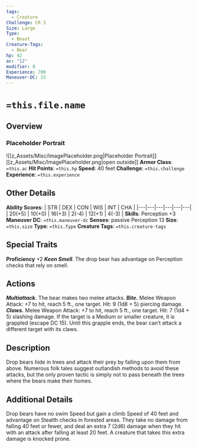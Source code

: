 ```yaml
---
tags:
  - Creature
Challenge: CR 3
Size: Large
Type:
  - Beast
Creature-Tags:
  - Bear
hp: 42
ac: "12"
modifier: 0
Experience: 700
Maneuver-DC: 15
---
```

# `=this.file.name`
## Overview
### Placeholder Portrait
![[z_Assets/Misc/ImagePlaceholder.png|Placeholder Portrait]]
[[z_Assets/Misc/ImagePlaceholder.png|open outside]]
**Armor Class**: `=this.ac`
**Hit Points**: `=this.hp`
**Speed**: 40 feet
**Challenge**: `=this.challenge`
**Experience**: `=this.experience`
## Other Details
**Ability Scores**: | STR | DEX | CON | WIS | INT | CHA |
|---|---|---|---|---|---|
| 20(+5) | 10(+0) | 16(+3) | 2(-4) | 12(+1) | 4(-3) |
**Skills**: Perception +3
**Maneuver DC**: `=this.maneuver-dc`
**Senses**: passive Perception 13
**Size**: `=this.size`
**Type**: `=this.Type`
**Creature Tags**: `=this.creature-tags`
## Special Traits
**Proficiency** +2
***Keen Smell***. The drop bear has advantage on Perception checks that rely on smell. 
## Actions
***Multiattack.*** The bear makes two melee attacks. 
***Bite.*** Melee Weapon Attack: +7 to hit, reach 5 ft., one target. Hit: 9 (1d8 + 5) piercing damage. 
***Claws.*** Melee Weapon Attack: +7 to hit, reach 5 ft., one target. Hit: 7 (1d4 + 5) slashing damage. If the target is a Medium or smaller creature, it is grappled (escape DC 15). Until this grapple ends, the bear can’t attack a different target with its claws. 
## Description
Drop bears hide in trees and attack their prey by falling upon them from above. Numerous folk tales suggest outlandish methods to avoid these attacks, but the only proven tactic is simply not to pass beneath the trees where the bears make their homes.
## Additional Details
Drop bears have no swim Speed but gain a climb Speed of 40 feet and advantage on Stealth checks in forested areas. They take no damage from falling 40 feet or fewer, and deal an extra 7 (2d6) damage when they hit with an attack after falling at least 20 feet. A creature that takes this extra damage is knocked prone.


